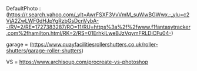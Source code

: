 DefaultPhoto : (https://r.search.yahoo.com/_ylt=AwrFSXF3VvVmM_suWwBGWwx.;_ylu=c2VjA2ZwLWF0dHJpYgRzbGsDcnVybA--/RV=2/RE=1727383287/RO=11/RU=https%3a%2f%2fwww.f1fantasytracker.com%2fhamilton.html/RK=2/RS=01ErhkiLweBJzVqymFRLDiCFu04-)

garage = (https://www.quayfacilitiesrollershutters.co.uk/roller-shutters/garage-roller-shutters)

VS = https://www.archisoup.com/procreate-vs-photoshop